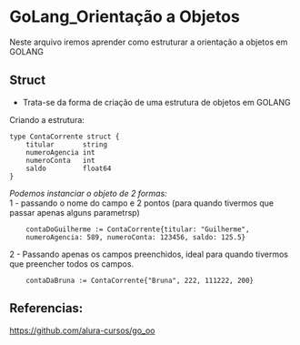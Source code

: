 # GoLang_Orientação a Objetos  
Neste arquivo iremos aprender como estruturar a orientação a objetos em GOLANG

## Struct
- Trata-se da forma de criação de uma estrutura de objetos em GOLANG  

Criando a estrutura:  
```
type ContaCorrente struct {
    titular       string
    numeroAgencia int
    numeroConta   int
    saldo         float64
}
```
_Podemos instanciar o objeto de 2 formas:_    
1 - passando o nome do campo e 2 pontos (para quando tivermos que passar apenas alguns parametrsp) 
```
	contaDoGuilherme := ContaCorrente{titular: "Guilherme",
	numeroAgencia: 589, numeroConta: 123456, saldo: 125.5}

```
2 - Passando apenas os campos preenchidos, ideal para quando tivermos que preencher todos os campos.
```
	contaDaBruna := ContaCorrente{"Bruna", 222, 111222, 200}
```

## Referencias:
https://github.com/alura-cursos/go_oo
